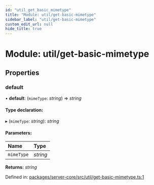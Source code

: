 ```yaml
---
id: "util_get_basic_mimetype"
title: "Module: util/get-basic-mimetype"
sidebar_label: "util/get-basic-mimetype"
custom_edit_url: null
hide_title: true
---
```


# Module: util/get-basic-mimetype

## Properties

### default

• **default**: (`mimeType`: *string*) => *string*

#### Type declaration:

▸ (`mimeType`: *string*): *string*

#### Parameters:

Name | Type |
:------ | :------ |
`mimeType` | *string* |

**Returns:** *string*

Defined in: [packages/server-core/src/util/get-basic-mimetype.ts:1](https://github.com/xr3ngine/xr3ngine/blob/77d12cea0/packages/server-core/src/util/get-basic-mimetype.ts#L1)
